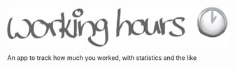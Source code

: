 ![laravel-working-hours](https://github.com/TimonLukas/laravel-working-hours/blob/master/public/images/logo.png?raw=true)

An app to track how much you worked, with statistics and the like

